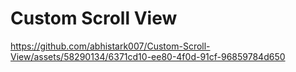 # Custom Scroll View

https://github.com/abhistark007/Custom-Scroll-View/assets/58290134/6371cd10-ee80-4f0d-91cf-96859784d650




